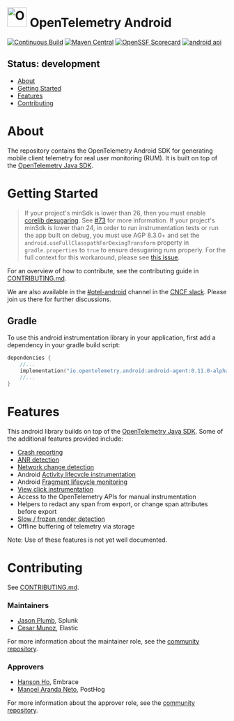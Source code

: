 # <img src="https://opentelemetry.io/img/logos/opentelemetry-logo-nav.png" alt="OpenTelemetry Icon" width="45" height=""> OpenTelemetry Android

[![Continuous Build][ci-image]][ci-url]
[![Maven Central][maven-image]][maven-url]
[![OpenSSF Scorecard](https://api.scorecard.dev/projects/github.com/open-telemetry/opentelemetry-android/badge)](https://scorecard.dev/viewer/?uri=github.com/open-telemetry/opentelemetry-android)
[![android api](https://img.shields.io/badge/Android_API-21-green.svg "Android min API 21")](VERSIONING.md)

## Status: development

* [About](#about)
* [Getting Started](#getting-started)
* [Features](#contributing)
* [Contributing](#contributing)

# About

The repository contains the OpenTelemetry Android SDK for generating mobile
client telemetry for real user monitoring (RUM). It is built on top
of the [OpenTelemetry Java SDK](https://github.com/open-telemetry/opentelemetry-java).

# Getting Started

> If your project's minSdk is lower than 26, then you must enable
> [corelib desugaring](https://developer.android.com/studio/write/java8-support#library-desugaring).
> See [#73](https://github.com/open-telemetry/opentelemetry-android/issues/73) for more information.
> If your project's minSdk is lower than 24, in order to run instrumentation tests or run the app
> built on debug, you must use AGP 8.3.0+ and set the `android.useFullClasspathForDexingTransform`
> property in `gradle.properties` to `true` to ensure desugaring runs properly. For the full
> context for this workaround, please see
> [this issue](https://issuetracker.google.com/issues/230454566#comment18).

For an overview of how to contribute, see the contributing guide
in [CONTRIBUTING.md](CONTRIBUTING.md).

We are also available in the [#otel-android](https://cloud-native.slack.com/archives/C05J0T9K27Q)
channel in the [CNCF slack](https://slack.cncf.io/). Please join us there for further discussions.

## Gradle

To use this android instrumentation library in your application, first add a dependency
in your gradle build script:

```kotlin
dependencies {
    //...
    implementation("io.opentelemetry.android:android-agent:0.11.0-alpha")
    //...
}
```

# Features

This android library builds on top of
the [OpenTelemetry Java SDK](https://github.com/open-telemetry/opentelemetry-java).
Some of the additional features provided include:

* [Crash reporting](./instrumentation/crash/)
* [ANR detection](./instrumentation/anr/)
* [Network change detection](./instrumentation/network/)
* Android [Activity lifecycle instrumentation](./instrumentation/activity/)
* Android [Fragment lifecycle monitoring](./instrumentation/fragment)
* [View click instrumentation](./instrumentation/view-click/)
* Access to the OpenTelemetry APIs for manual instrumentation
* Helpers to redact any span from export, or change span attributes before export
* [Slow / frozen render detection](./instrumentation/slowrendering)
* Offline buffering of telemetry via storage

Note: Use of these features is not yet well documented.

# Contributing

See [CONTRIBUTING.md](CONTRIBUTING.md).

### Maintainers

- [Jason Plumb](https://github.com/breedx-splk), Splunk
- [Cesar Munoz](https://github.com/likethesalad), Elastic

For more information about the maintainer role, see the [community repository](https://github.com/open-telemetry/community/blob/main/guides/contributor/membership.md#maintainer).

### Approvers

- [Hanson Ho](https://github.com/bidetofevil), Embrace
- [Manoel Aranda Neto](https://github.com/marandaneto), PostHog

For more information about the approver role, see the [community repository](https://github.com/open-telemetry/community/blob/main/guides/contributor/membership.md#approver).

[ci-image]: https://github.com/open-telemetry/opentelemetry-android/actions/workflows/build.yaml/badge.svg

[ci-url]: https://github.com/open-telemetry/opentelemetry-android/actions?query=workflow%3Abuild+branch%3Amain

[maven-image]: https://maven-badges.sml.io/maven-central/io.opentelemetry.android/android-agent/badge.svg

[maven-url]: https://maven-badges.sml.io/maven-central/io.opentelemetry.android/android-agent
